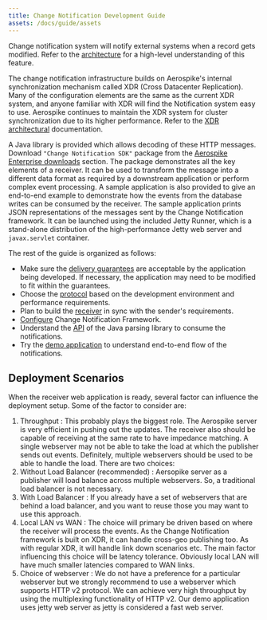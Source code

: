 ```yaml
---
title: Change Notification Development Guide
assets: /docs/guide/assets
---
```


Change notification system will notify external systems when a record gets
modified. Refer to the
[architecture](/docs/architecture/change-notification.html) for a high-level
understanding of this feature. 

The change notification infrastructure builds on Aerospike's internal
synchronization mechanism called XDR (Cross Datacenter Replication). Many of the
configuration elements are the same as the current XDR system, and anyone
familiar with XDR will find the Notification system easy to use. Aerospike
continues to maintain the XDR system for cluster synchronization due to its
higher performance. Refer to the [XDR
architectural](/docs/architecture/xdr.html) documentation.

A Java library is provided which allows decoding of these HTTP messages.
Download `"Change Notification SDK"` package from the [Aerospike Enterprise
downloads](/enterprise/download/sdk/) section. The package demonstrates
all the key elements of a receiver. It can be used to transform the message
into a different data format as required by a downstream application or perform
complex event processing. A sample application is also provided to give an
end-to-end example to demonstrate how the events from the database writes can
be consumed by the receiver. The sample application prints JSON representations
of the messages sent by the Change Notification framework. It can be launched
using the included Jetty Runner, which is a stand-alone distribution of the
high-performance Jetty web server and `javax.servlet` container.

The rest of the guide is organized as follows:
* Make sure the [delivery guarantees](/docs/guide/change_notification/guarantees.html)
are acceptable by the application being developed. If necessary, the application
may need to be modified to fit within the guarantees.
* Choose the [protocol](/docs/guide/change_notification/protocol.html) based on the
development environment and performance requirements.
* Plan to build the [receiver](/docs/guide/change_notification/receiver.html) in sync
with the sender's requirements.
* [Configure](/docs/guide/change_notification/configure.html) Change Notification
Framework.
* Understand the [API](/docs/guide/change_notification/api.html) of the Java parsing library to consume the notifications.
* Try the [demo application](/docs/guide/change_notification/demo_app.html) to understand end-to-end flow of the notifications.


## Deployment Scenarios
When the receiver web application is ready, several factor can influence the deployment setup. Some of the factor to consider are:
1. Throughput : This probably plays the biggest role. The Aerospike server is very efficient in pushing out the updates. The receiver also should be capable of receiving at the same rate to have impedance matching. A single webserver may not be able to take the load at which the publisher sends out events. Definitely, multiple webservers should be used to be able to handle the load. There are two choices:
 1. Without Load Balancer (recommended) : Aersopike server as a publisher will load balance across multiple webservers. So, a traditional load balancer is not necessary.
 1. With Load Balancer : If you already have a set of webservers that are behind a load balancer, and you want to reuse those you may want to use this approach.
1. Local LAN vs WAN : The choice will primary be driven based on where the receiver will process the events. As the Change Notification framework is built on XDR, it can handle cross-geo publishing too. As with regular XDR, it will handle link down scenarios etc. The main factor influencing this choice will be latency tolerance. Obviously local LAN will have much smaller latencies compared to WAN links.
1. Choice of webserver : We do not have a preference for a particular webserver but we strongly recommend to use a webserver which supports HTTP v2 protocol. We can achieve very high throughput by using the multiplexing functionality of HTTP v2. Our demo application uses jetty web server as jetty is considered a fast web server.

